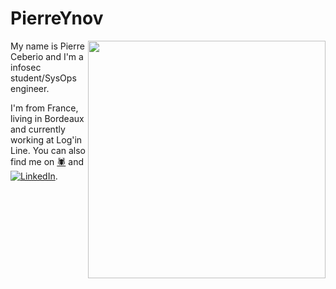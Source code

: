 # PierreYnov
<img align='right' src="https://github-readme-stats.vercel.app/api?username=PierreYnov&count_private=true&show_icons=true&theme=dark" width="380">

My name is Pierre Ceberio and I'm a infosec student/SysOps engineer. 

I'm from France, living in Bordeaux and currently working at Log'in Line.
You can also find me on [🕷][1] and [![LinkedIn][2.2]][2].

[1.2]: https://www.zupimages.net/up/20/47/lhcj.jpg (website icon without padding)
[2.2]: https://raw.githubusercontent.com/MartinHeinz/MartinHeinz/master/linkedin-3-16.png (LinkedIn icon without padding)

[1]: https://www.pierreceberio.com/
[2]: https://www.linkedin.com/in/pierre-ceberio/


<!--
**PierreYnov/PierreYnov** is a ✨ _special_ ✨ repository because its `README.md` (this file) appears on your GitHub profile.

Here are some ideas to get you started:

- 🔭 I’m currently working on ...
- 🌱 I’m currently learning ...
- 👯 I’m looking to collaborate on ...
- 🤔 I’m looking for help with ...
- 💬 Ask me about ...
- 📫 How to reach me: ...
- 😄 Pronouns: ...
- ⚡ Fun fact: ...
-->
